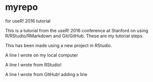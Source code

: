 # myrepo
for useR! 2016 tutorial

This is a tutorial from the useR! 2016 conference at Stanford on using R/RStudio/RMarkdown and Git/GitHub. These are my tutorial steps. 

This has been made using a new project in RStudio.

A line I wrote on my local computer

A line I wrote from RStudio!

A line I wrote from GitHub!
adding a line

